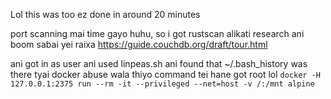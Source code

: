 Lol this was too ez
done in around 20 minutes

port scanning mai time gayo huhu, so i got rustscan 
alikati research ani boom sabai yei raixa https://guide.couchdb.org/draft/tour.html

ani got in as user ani used linpeas.sh ani found that ~/.bash_history was there
tyai docker abuse wala thiyo command tei hane got root lol
`docker -H 127.0.0.1:2375 run --rm -it --privileged --net=host -v /:/mnt alpine`
